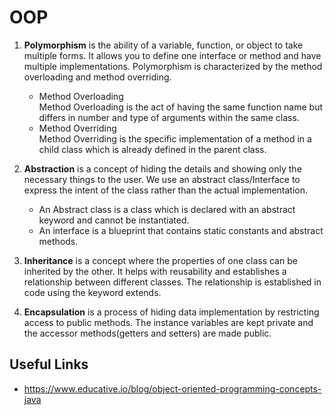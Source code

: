 # OOP

1. **Polymorphism** is the ability of a variable, function, or object to take multiple forms. It allows you to define one interface or method and have multiple implementations. Polymorphism is characterized by the method overloading and method overriding.
    - Method Overloading <br>
        Method Overloading is the act of having the same function name but differs in number and type of arguments within the same class.
    - Method Overriding <br>
        Method Overriding is the specific implementation of a method in a child class which is already defined in the parent class.

2. **Abstraction** is a concept of hiding the details and showing only the necessary things to the user. We use an abstract class/Interface to express the intent of the class rather than the actual implementation.
	- An Abstract class is a class which is declared with an abstract keyword and cannot be instantiated.
	- An interface is a blueprint that contains static constants and abstract methods.

3. **Inheritance** is a concept where the properties of one class can be inherited by the other. It helps with reusability and establishes a relationship between different classes. The relationship is established in code using the keyword extends.

4. **Encapsulation** is a process of hiding data implementation by restricting access to public methods. The instance variables are kept private and the accessor methods(getters and setters) are made public.


## Useful Links
- https://www.educative.io/blog/object-oriented-programming-concepts-java